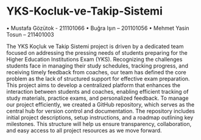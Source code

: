 # YKS-Kocluk-ve-Takip-Sistemi

•	Mustafa Gözütok - 211101066
•	Buğra Işın – 201101056
•	Mehmet Yasin Tosun – 211401003

The YKS Koçluk ve Takip Sistemi project is driven by a dedicated team focused on addressing the pressing needs of students preparing for the Higher Education Institutions Exam (YKS). Recognizing the challenges students face in managing their study schedules, tracking progress, and receiving timely feedback from coaches, our team has defined the core problem as the lack of structured support for effective exam preparation. This project aims to develop a centralized platform that enhances the interaction between students and coaches, enabling efficient tracking of study materials, practice exams, and personalized feedback.
 To manage our project efficiently, we created a GitHub repository, which serves as the central hub for version control and documentation. The repository includes initial project descriptions, setup instructions, and a roadmap outlining key milestones. This structure will help us ensure transparency, collaboration, and easy access to all project resources as we move forward.
